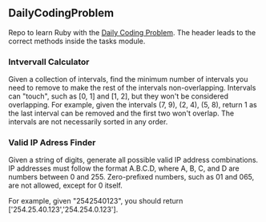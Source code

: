 ## DailyCodingProblem

Repo to learn Ruby with the [Daily Coding Problem](https://www.dailycodingproblem.com/).
The header leads to the correct methods inside the tasks module.

### Intvervall Calculator

Given a collection of intervals, find the minimum number of intervals you need to remove to make the rest of the intervals non-overlapping.
Intervals can "touch", such as [0, 1] and [1, 2], but they won't be considered overlapping. For example, given the intervals (7, 9), (2, 4), (5, 8), return 1 as the last interval can be removed and the first two won't overlap. The intervals are not necessarily sorted in any order.

### Valid IP Adress Finder

Given a string of digits, generate all possible valid IP address combinations. IP addresses must follow the format A.B.C.D, where A, B, C, and D are numbers
between 0 and 255. Zero-prefixed numbers, such as 01 and 065, are not allowed, except for 0 itself.

For example, given "2542540123", you should return ['254.25.40.123','254.254.0.123'].